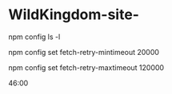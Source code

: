 # WildKingdom-site-

npm config ls -l

npm config set fetch-retry-mintimeout 20000

npm config set fetch-retry-maxtimeout 120000

46:00